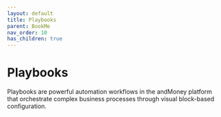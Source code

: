 ```yaml
---
layout: default
title: Playbooks
parent: BookMe
nav_order: 10
has_children: true
---
```


# Playbooks

Playbooks are powerful automation workflows in the andMoney platform that orchestrate complex business processes through visual block-based configuration.
